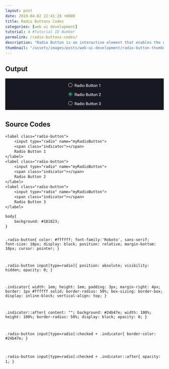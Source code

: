 ```yaml
---
layout: post
date: 2019-04-02 22:41:28 +0800
title: Radio Buttons Codes
categories: [web ui development]
tutorial: 4 #Tutorial ID Number
permalink: /radio-buttons-codes/
description: "Radio Button is an interactive element that enables the end-user to make choice from a given group of options. But the sad thing about the Radio Button is that, it is the same with checkbox where cannot not add CSS styles to make it look good on your website. For this article, our approach to make our Radio Button look good will be the same as with the checkbox. So I would suggest to read the article Checkbox – Web UI Development."
thumbnail: "/assets/images/posts/web-ui-development/radio-button-thumbnail.jpg"
---
```


<h2>Output</h2>
<img src="/assets/images/posts/web-ui-development/radio-button-ui.jpg" alt="Radio button Codes" class="image__expand">
<h2>Source Codes</h2>
<pre class="codes-wrapper codes-wrapper__labeled codes-wrapper__html"><code class="html hljs">&#x3C;label class=&#x22;radio-button&#x22;&#x3E;
    &#x3C;input type=&#x22;radio&#x22; name=&#x22;myRadioButton&#x22;&#x3E;
    &#x3C;span class=&#x22;indicator&#x22;&#x3E;&#x3C;/span&#x3E;
    Radio Button 1
&#x3C;/label&#x3E;
&#x3C;label class=&#x22;radio-button&#x22;&#x3E;
    &#x3C;input type=&#x22;radio&#x22; name=&#x22;myRadioButton&#x22;&#x3E;
    &#x3C;span class=&#x22;indicator&#x22;&#x3E;&#x3C;/span&#x3E;
    Radio Button 2
&#x3C;/label&#x3E;
&#x3C;label class=&#x22;radio-button&#x22;&#x3E;
    &#x3C;input type=&#x22;radio&#x22; name=&#x22;myRadioButton&#x22;&#x3E;
    &#x3C;span class=&#x22;indicator&#x22;&#x3E;&#x3C;/span&#x3E;
    Radio Button 3
&#x3C;/label&#x3E;</code></pre>
<pre class="codes-wrapper codes-wrapper__labeled codes-wrapper__css"><code class="css hljs">body{
    background: #181823;
}

.radio-button{
    color: #ffffff;
    font-family:'Roboto', sans-serif;
    font-size: 18px;
    display: block;
    position: relative;
    margin-bottom: 10px;
    cursor: pointer;
}

.radio-button input[type=radio]{
    position: absolute;
    visibility: hidden;
    opacity: 0;
}

.indicator{
    width: 1em;
    height: 1em;
    padding: 3px;
    margin-right: 4px;
    border: 1px #ffffff solid;
    border-radius: 50%;
    box-sizing: border-box;
    display: inline-block;
    vertical-align: top;
}

.indicator::after{
    content: "";
    background: #24b47e;
    width: 100%;
    height: 100%;
    border-radius: 50%;
    display: block;
    opacity: 0;
}

.radio-button input[type=radio]:checked + .indicator{
    border-color: #24b47e;
}

.radio-button input[type=radio]:checked + .indicator::after{
    opacity: 1;
}</code></pre>
